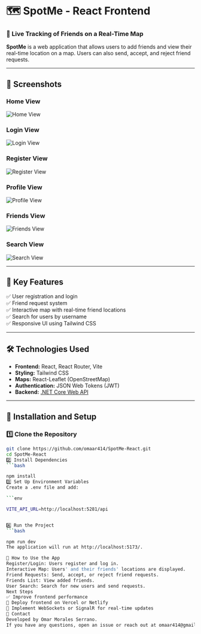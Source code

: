 # 🗺️ SpotMe - React Frontend

### 📍 Live Tracking of Friends on a Real-Time Map

**SpotMe** is a web application that allows users to add friends and view their real-time location on a map. Users can also send, accept, and reject friend requests.

---

## 📸 Screenshots
### **Home View**
![Home View](https://github.com/user-attachments/assets/7f1dd990-8c32-48f8-beed-72b3970ae597)
### **Login View**
![Login View](https://github.com/user-attachments/assets/4f163365-067b-4ee9-abe9-e260a74eb79b)
### **Register View**
![Register View](https://github.com/user-attachments/assets/4d8a6cac-03e9-490f-801c-79ad84d2ea85)
### **Profile View**
![Profile View](https://github.com/user-attachments/assets/626ab875-74a2-46aa-ac23-970cf2448bdf)
### **Friends View**
![Friends View](https://github.com/user-attachments/assets/824d2007-9f0c-430d-b7a9-3939a3110e53)
### **Search View**
![Search View](https://github.com/user-attachments/assets/7fe1409a-2f4e-4ad5-ae0a-61a9bb8db2d2)

---

## 🚀 **Key Features**
✅ User registration and login  
✅ Friend request system  
✅ Interactive map with real-time friend locations  
✅ Search for users by username  
✅ Responsive UI using Tailwind CSS  

---

## 🛠️ **Technologies Used**
- **Frontend:** React, React Router, Vite
- **Styling:** Tailwind CSS
- **Maps:** React-Leaflet (OpenStreetMap)
- **Authentication:** JSON Web Tokens (JWT)
- **Backend:** [.NET Core Web API](https://github.com/YOUR-USERNAME/SpotMe-NetCoreAPI)

---

## 🔧 **Installation and Setup**
### 1️⃣ Clone the Repository
```bash
git clone https://github.com/omaar414/SpotMe-React.git
cd SpotMe-React
2️⃣ Install Dependencies
```bash

npm install
3️⃣ Set Up Environment Variables
Create a .env file and add:

```env

VITE_API_URL=http://localhost:5281/api


4️⃣ Run the Project
```bash

npm run dev
The application will run at http://localhost:5173/.

📌 How to Use the App
Register/Login: Users register and log in.
Interactive Map: Users' and their friends' locations are displayed.
Friend Requests: Send, accept, or reject friend requests.
Friends List: View added friends.
User Search: Search for new users and send requests.
Next Steps
✅ Improve frontend performance
🚀 Deploy frontend on Vercel or Netlify
🔄 Implement WebSockets or SignalR for real-time updates
📩 Contact
Developed by Omar Morales Serrano.
If you have any questions, open an issue or reach out at omaar414@gmail.com.

